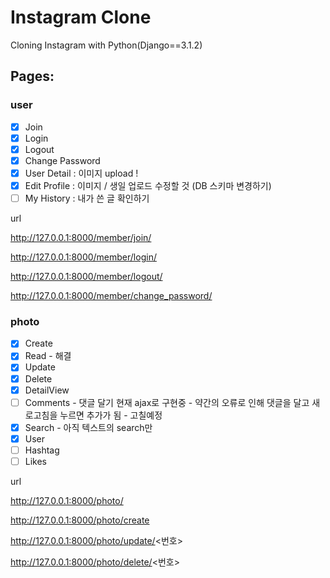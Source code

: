 # Instagram Clone

Cloning Instagram with Python(Django==3.1.2)

## Pages:

### user
- [x] Join
- [x] Login
- [x] Logout
- [x] Change Password
- [x] User Detail : 이미지 upload !
- [x] Edit Profile : 이미지 / 생일 업로드 수정할 것 (DB 스키마 변경하기)
- [ ] My History : 내가 쓴 글 확인하기

url

http://127.0.0.1:8000/member/join/

http://127.0.0.1:8000/member/login/

http://127.0.0.1:8000/member/logout/

http://127.0.0.1:8000/member/change_password/


### photo
- [x] Create
- [x] Read - 해결
- [x] Update
- [x] Delete
- [x] DetailView
- [ ] Comments - 댓글 달기 현재 ajax로 구현중 - 약간의 오류로 인해 댓글을 달고 새로고침을 누르면 추가가 됨 - 고칠예정
- [x] Search - 아직 텍스트의 search만
- [x] User 
- [ ] Hashtag
- [ ] Likes

url

http://127.0.0.1:8000/photo/

http://127.0.0.1:8000/photo/create

http://127.0.0.1:8000/photo/update/<번호>

http://127.0.0.1:8000/photo/delete/<번호>

